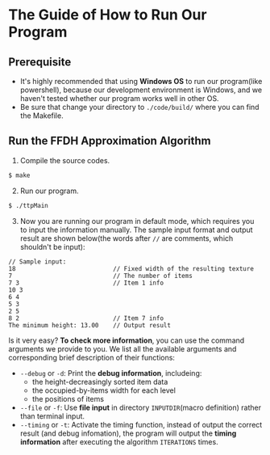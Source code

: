 # The Guide of How to Run Our Program

## Prerequisite

- It's highly recommended that using **Windows OS** to run our program(like powershell), because our development environment is Windows, and we haven't tested whether our program works well in other OS.
- Be sure that change your directory to `./code/build/` where you can find the Makefile.

## Run the FFDH Approximation Algorithm

1. Compile the source codes.

```sh
$ make
```

2. Run our program.

```sh
$ ./ttpMain
```

3. Now you are running our program in default mode, which requires you to input the information manually. The sample input format and output result are shown below(the words after `//` are comments, which shouldn't be input):

```
// Sample input:
18                           // Fixed width of the resulting texture
7                            // The number of items
7 3                          // Item 1 info
10 3
6 4
5 3
2 5
8 2                          // Item 7 info
The minimum height: 13.00    // Output result
```

Is it very easy? **To check more information**, you can use the command arguments we provide to you. We list all the available arguments and corresponding brief description of their functions:

- `--debug` or `-d`: Print the **debug information**, includeing:
    - the height-decreasingly sorted item data
    - the occupied-by-items width for each level
    - the positions of items
- `--file` or `-f`: Use **file input** in directory `INPUTDIR`(macro definition) rather than terminal input.
- `--timing` or `-t`: Activate the timing function, instead of output the correct result (and debug infomation), the program will output the **timing information** after executing the algorithm `ITERATIONS` times.


